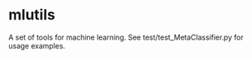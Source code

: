 # mlutils

A set of tools for machine learning. See test/test_MetaClassifier.py for usage examples.
